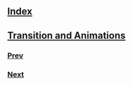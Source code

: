 ## [Index](https://github.com/IIKUYY/CSS/main/README.md)
## [Transition and Animations](https://github.com/IIKUYY/CSS/blob/main/Chapter14/Ch14.md)

### [Prev](https://github.com/IIKUYY/CSS/blob/main/Chapter11/README.md)
### [Next](https://github.com/IIKUYY/CSS/blob/main/Chapter15/README.md)